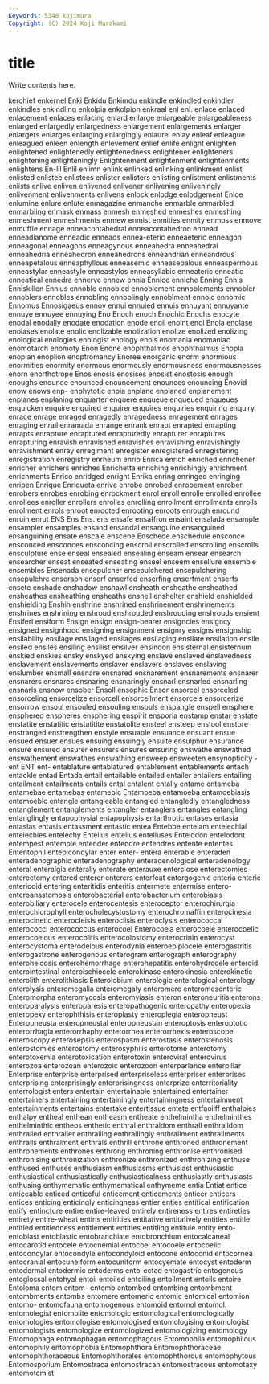 ```yaml
---
Keywords: 5340 kojimura
Copyright: (C) 2024 Koji Murakami
---
```


# title

Write contents here.



kerchief
enkernel Enki Enkidu Enkimdu enkindle enkindled enkindler enkindles enkindling enkolpia
enkolpion enkraal enl enl. enlace enlaced enlacement enlaces enlacing enlard
enlarge enlargeable enlargeableness enlarged enlargedly enlargedness enlargement enlargements enlarger enlargers
enlarges enlarging enlargingly enlaurel enlay enleaf enleague enleagued enleen enlength
enlevement enlief enlife enlight enlighten enlightened enlightenedly enlightenedness enlightener enlighteners
enlightening enlighteningly Enlightenment enlightenment enlightenments enlightens En-lil Enlil enlimn enlink
enlinked enlinking enlinkment enlist enlisted enlistee enlistees enlister enlisters enlisting
enlistment enlistments enlists enlive enliven enlivened enlivener enlivening enliveningly enlivenment
enlivenments enlivens enlock enlodge enlodgement Enloe enlumine enlure enlute enmagazine
enmanche enmarble enmarbled enmarbling enmask enmass enmesh enmeshed enmeshes enmeshing
enmeshment enmeshments enmew enmist enmities enmity enmoss enmove enmuffle ennage
enneacontahedral enneacontahedron ennead enneadianome enneadic enneads ennea-eteric enneaeteric enneagon enneagonal
enneagons enneagynous enneahedra enneahedral enneahedria enneahedron enneahedrons enneandrian enneandrous enneapetalous
enneaphyllous enneasemic enneasepalous enneaspermous enneastylar enneastyle enneastylos enneasyllabic enneateric enneatic
enneatical ennedra ennerve ennew ennia Ennice enniche Enning Ennis Enniskillen
Ennius ennoble ennobled ennoblement ennoblements ennobler ennoblers ennobles ennobling ennoblingly
ennoblment ennoic ennomic Ennomus Ennosigaeus ennoy ennui ennuied ennuis ennuyant
ennuyante ennuye ennuyee ennuying Eno Enoch enoch Enochic Enochs enocyte
enodal enodally enodate enodation enode enoil enoint enol Enola enolase
enolases enolate enolic enolizable enolization enolize enolized enolizing enological enologies
enologist enology enols enomania enomaniac enomotarch enomoty Enon Enone enophthalmos
enophthalmus Enopla enoplan enoplion enoptromancy Enoree enorganic enorm enormious enormities
enormity enormous enormously enormousness enormousnesses enorn enorthotrope Enos enosis enosises
enosist enostosis enough enoughs enounce enounced enouncement enounces enouncing Enovid
enow enows enp- enphytotic enpia enplane enplaned enplanement enplanes enplaning
enquarter enquere enqueue enqueued enqueues enquicken enquire enquired enquirer enquires
enquiries enquiring enquiry enrace enrage enraged enragedly enragedness enragement enrages
enraging enrail enramada enrange enrank enrapt enrapted enrapting enrapts enrapture
enraptured enrapturedly enrapturer enraptures enrapturing enravish enravished enravishes enravishing enravishingly
enravishment enray enregiment enregister enregistered enregistering enregistration enregistry enrheum enrib
Enrica enrich enriched enrichener enricher enrichers enriches Enrichetta enriching enrichingly
enrichment enrichments Enrico enridged enright Enrika enring enringed enringing enripen
Enrique Enriqueta enrive enrobe enrobed enrobement enrober enrobers enrobes enrobing
enrockment enrol enroll enrolle enrolled enrollee enrollees enroller enrollers enrolles
enrolling enrollment enrollments enrolls enrolment enrols enroot enrooted enrooting enroots
enrough enround enruin enrut ENS Ens Ens. ens ensafe ensaffron
ensaint ensalada ensample ensampler ensamples ensand ensandal ensanguine ensanguined ensanguining
ensate enscale enscene Enschede enschedule ensconce ensconced ensconces ensconcing enscroll
enscrolled enscrolling enscrolls ensculpture ense enseal ensealed ensealing enseam ensear
ensearch ensearcher enseat enseated enseating enseel enseem ensellure ensemble ensembles
Ensenada ensepulcher ensepulchered ensepulchering ensepulchre enseraph enserf enserfed enserfing enserfment
enserfs ensete enshade enshadow enshawl ensheath ensheathe ensheathed ensheathes ensheathing
ensheaths enshell enshelter enshield enshielded enshielding Enshih enshrine enshrined enshrinement
enshrinements enshrines enshrining enshroud enshrouded enshrouding enshrouds ensient Ensiferi ensiform
Ensign ensign ensign-bearer ensigncies ensigncy ensigned ensignhood ensigning ensignment ensignry
ensigns ensignship ensilability ensilage ensilaged ensilages ensilaging ensilate ensilation ensile
ensiled ensiles ensiling ensilist ensilver ensindon ensisternal ensisternum enskied enskies
ensky enskyed enskying enslave enslaved enslavedness enslavement enslavements enslaver enslavers
enslaves enslaving enslumber ensmall ensnare ensnared ensnarement ensnarements ensnarer ensnarers
ensnares ensnaring ensnaringly ensnarl ensnarled ensnarling ensnarls ensnow ensober Ensoll
ensophic Ensor ensorcel ensorceled ensorceling ensorcelize ensorcell ensorcellment ensorcels ensorcerize
ensorrow ensoul ensouled ensouling ensouls enspangle enspell ensphere ensphered enspheres
ensphering enspirit ensporia enstamp enstar enstate enstatite enstatitic enstatitite enstatolite
ensteel ensteep enstool enstore enstranged enstrengthen enstyle ensuable ensuance ensuant
ensue ensued ensuer ensues ensuing ensuingly ensuite ensulphur ensurance ensure
ensured ensurer ensurers ensures ensuring enswathe enswathed enswathement enswathes enswathing
ensweep ensweeten ensynopticity -ent ENT ent- entablature entablatured entablement entablements
entach entackle entad Entada entail entailable entailed entailer entailers entailing
entailment entailments entails ental entalent entally entame entameba entamebae entamebas
entamebic Entamoeba entamoeba entamoebiasis entamoebic entangle entangleable entangled entangledly entangledness
entanglement entanglements entangler entanglers entangles entangling entanglingly entapophysial entapophysis entarthrotic
entases entasia entasias entasis entassment entastic entea Entebbe entelam entelechial
entelechies entelechy Entellus entellus entelluses Entelodon entelodont entempest entemple entender
entendre entendres entente ententes Ententophil entepicondylar enter enter- entera enterable
enteraden enteradenographic enteradenography enteradenological enteradenology enteral enteralgia enterally enterate enterauxe
enterclose enterectomies enterectomy entered enterer enterers enterfeat entergogenic enteria enteric
entericoid entering enteritidis enteritis entermete entermise entero- enteroanastomosis enterobacterial enterobacterium
enterobiasis enterobiliary enterocele enterocentesis enteroceptor enterochirurgia enterochlorophyll enterocholecystostomy enterochromaffin enterocinesia
enterocinetic enterocleisis enteroclisis enteroclysis enterococcal enterococci enterococcus enterocoel Enterocoela enterocoele
enterocoelic enterocoelous enterocolitis enterocolostomy enterocrinin enterocyst enterocystoma enterodelous enterodynia enteroepiplocele
enterogastritis enterogastrone enterogenous enterogram enterograph enterography enterohelcosis enterohemorrhage enterohepatitis enterohydrocele
enteroid enterointestinal enteroischiocele enterokinase enterokinesia enterokinetic enterolith enterolithiasis Enterolobium enterologic
enterological enterology enterolysis enteromegalia enteromegaly enteromere enteromesenteric Enteromorpha enteromycosis enteromyiasis
enteron enteroneuritis enterons enteroparalysis enteroparesis enteropathogenic enteropathy enteropexia enteropexy enterophthisis
enteroplasty enteroplegia enteropneust Enteropneusta enteropneustal enteropneustan enteroptosis enteroptotic enterorrhagia enterorrhaphy
enterorrhea enterorrhexis enteroscope enteroscopy enterosepsis enterospasm enterostasis enterostenosis enterostomies enterostomy
enterosyphilis enterotome enterotomy enterotoxemia enterotoxication enterotoxin enteroviral enterovirus enterozoa enterozoan
enterozoic enterozoon enterparlance enterpillar Enterprise enterprise enterprised enterpriseless enterpriser enterprises
enterprising enterprisingly enterprisingness enterprize enterritoriality enterrologist enters entertain entertainable entertained
entertainer entertainers entertaining entertainingly entertainingness entertainment entertainments entertains entertake entertissue
entete entfaoilff enthalpies enthalpy entheal enthean entheasm entheate enthelmintha enthelminthes
enthelminthic entheos enthetic enthral enthraldom enthrall enthralldom enthralled enthraller enthralling
enthrallingly enthrallment enthrallments enthralls enthralment enthrals enthrill enthrone enthroned enthronement
enthronements enthrones enthrong enthroning enthronise enthronised enthronising enthronization enthronize enthronized
enthronizing enthuse enthused enthuses enthusiasm enthusiasms enthusiast enthusiastic enthusiastical enthusiastically
enthusiasticalness enthusiastly enthusiasts enthusing enthymematic enthymematical enthymeme entia Entiat entice
enticeable enticed enticeful enticement enticements enticer enticers entices enticing enticingly
enticingness entier enties entifical entification entify entincture entire entire-leaved entirely
entireness entires entireties entirety entire-wheat entiris entirities entitative entitatively entities
entitle entitled entitledness entitlement entitles entitling entitule entity ento- entoblast
entoblastic entobranchiate entobronchium entocalcaneal entocarotid entocele entocnemial entocoel entocoele entocoelic
entocondylar entocondyle entocondyloid entocone entoconid entocornea entocranial entocuneiform entocuniform entocyemate
entocyst entoderm entodermal entodermic entoderms ento-ectad entogastric entogenous entoglossal entohyal
entoil entoiled entoiling entoilment entoils entoire Entoloma entom entom- entomb
entombed entombing entombment entombments entombs entomere entomeric entomic entomical entomion
entomo- entomofauna entomogenous entomoid entomol entomol. entomolegist entomolite entomologic entomological
entomologically entomologies entomologise entomologised entomologising entomologist entomologists entomologize entomologized entomologizing
entomology Entomophaga entomophagan entomophagous Entomophila entomophilous entomophily entomophobia Entomophthora Entomophthoraceae
entomophthoraceous Entomophthorales entomophthorous entomophytous Entomosporium Entomostraca entomostracan entomostracous entomotaxy entomotomist
